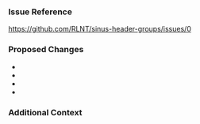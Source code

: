 <!--
Provide a short and clear title above

If you need help with the script, join the Discord instead!
https://discordapp.com/invite/Q3qxws6

Please split your pull requests in logical commits especially if you implemented multiple features or fixed multiple bugs. Completely unrelated features should be split in different pull requests instead.

Keep the submission in English so other people are able to understand it.
-->

### Issue Reference
<!--
Is your pull request related to an issue?
If so, mention it here. Only provide the link to it. You can also provide multiple links if your pull request is related to multiple issues.
Otherwise delete this section.
-->
https://github.com/RLNT/sinus-header-groups/issues/0

### Proposed Changes
<!--
Please list your changes here. Be as descriptive as possible.
If you delete this section and don't provide your changes, the pull request will be closed.
-->
-
-
-
-

### Additional Context
<!--
If you have any additional material that might be valuable for this pull request such as screenshots, provide them here.
Otherwise delete this section.
-->
